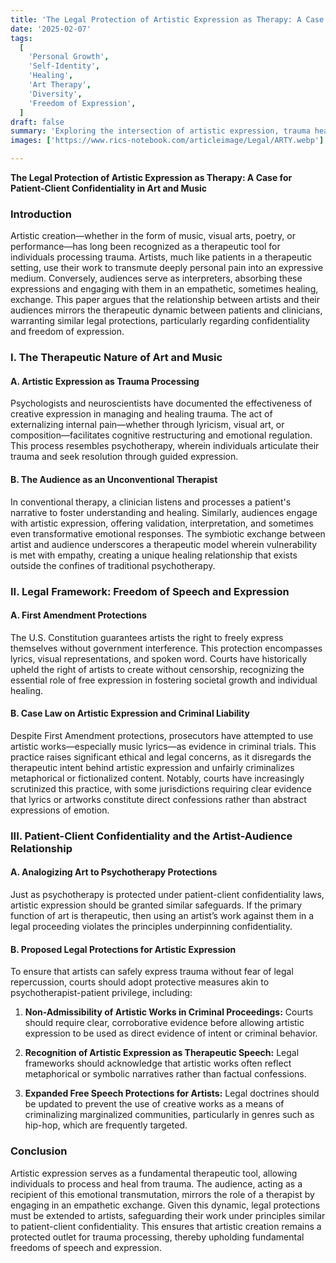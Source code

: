 ```yaml
---
title: 'The Legal Protection of Artistic Expression as Therapy: A Case for Patient-Client Confidentiality in Art and Music'
date: '2025-02-07'
tags:
  [
    'Personal Growth',
    'Self-Identity',
    'Healing',
    'Art Therapy',
    'Diversity',
    'Freedom of Expression',
  ]
draft: false 
summary: 'Exploring the intersection of artistic expression, trauma healing, and legal protections, this article argues for extending patient-client confidentiality principles to artists, safeguarding their therapeutic freedom of speech.'
images: ['https://www.rics-notebook.com/articleimage/Legal/ARTY.webp']

---
```



**The Legal Protection of Artistic Expression as Therapy: A Case for Patient-Client Confidentiality in Art and Music**

### Introduction
Artistic creation—whether in the form of music, visual arts, poetry, or performance—has long been recognized as a therapeutic tool for individuals processing trauma. Artists, much like patients in a therapeutic setting, use their work to transmute deeply personal pain into an expressive medium. Conversely, audiences serve as interpreters, absorbing these expressions and engaging with them in an empathetic, sometimes healing, exchange. This paper argues that the relationship between artists and their audiences mirrors the therapeutic dynamic between patients and clinicians, warranting similar legal protections, particularly regarding confidentiality and freedom of expression.

### I. The Therapeutic Nature of Art and Music

#### A. Artistic Expression as Trauma Processing
Psychologists and neuroscientists have documented the effectiveness of creative expression in managing and healing trauma. The act of externalizing internal pain—whether through lyricism, visual art, or composition—facilitates cognitive restructuring and emotional regulation. This process resembles psychotherapy, wherein individuals articulate their trauma and seek resolution through guided expression.

#### B. The Audience as an Unconventional Therapist
In conventional therapy, a clinician listens and processes a patient's narrative to foster understanding and healing. Similarly, audiences engage with artistic expression, offering validation, interpretation, and sometimes even transformative emotional responses. The symbiotic exchange between artist and audience underscores a therapeutic model wherein vulnerability is met with empathy, creating a unique healing relationship that exists outside the confines of traditional psychotherapy.

### II. Legal Framework: Freedom of Speech and Expression

#### A. First Amendment Protections
The U.S. Constitution guarantees artists the right to freely express themselves without government interference. This protection encompasses lyrics, visual representations, and spoken word. Courts have historically upheld the right of artists to create without censorship, recognizing the essential role of free expression in fostering societal growth and individual healing.

#### B. Case Law on Artistic Expression and Criminal Liability
Despite First Amendment protections, prosecutors have attempted to use artistic works—especially music lyrics—as evidence in criminal trials. This practice raises significant ethical and legal concerns, as it disregards the therapeutic intent behind artistic expression and unfairly criminalizes metaphorical or fictionalized content. Notably, courts have increasingly scrutinized this practice, with some jurisdictions requiring clear evidence that lyrics or artworks constitute direct confessions rather than abstract expressions of emotion.

### III. Patient-Client Confidentiality and the Artist-Audience Relationship

#### A. Analogizing Art to Psychotherapy Protections
Just as psychotherapy is protected under patient-client confidentiality laws, artistic expression should be granted similar safeguards. If the primary function of art is therapeutic, then using an artist’s work against them in a legal proceeding violates the principles underpinning confidentiality.

#### B. Proposed Legal Protections for Artistic Expression
To ensure that artists can safely express trauma without fear of legal repercussion, courts should adopt protective measures akin to psychotherapist-patient privilege, including:

1. **Non-Admissibility of Artistic Works in Criminal Proceedings:** Courts should require clear, corroborative evidence before allowing artistic expression to be used as direct evidence of intent or criminal behavior.

2. **Recognition of Artistic Expression as Therapeutic Speech:** Legal frameworks should acknowledge that artistic works often reflect metaphorical or symbolic narratives rather than factual confessions.

3. **Expanded Free Speech Protections for Artists:** Legal doctrines should be updated to prevent the use of creative works as a means of criminalizing marginalized communities, particularly in genres such as hip-hop, which are frequently targeted.

### Conclusion
Artistic expression serves as a fundamental therapeutic tool, allowing individuals to process and heal from trauma. The audience, acting as a recipient of this emotional transmutation, mirrors the role of a therapist by engaging in an empathetic exchange. Given this dynamic, legal protections must be extended to artists, safeguarding their work under principles similar to patient-client confidentiality. This ensures that artistic creation remains a protected outlet for trauma processing, thereby upholding fundamental freedoms of speech and expression.

